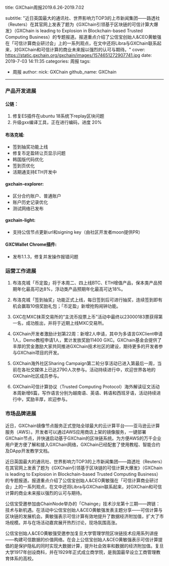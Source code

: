 title: GXChain周报2019.6.26-2019.7.02

subtitle: "近日英国最大的通讯社、世界影响力TOP3的上市新闻集团——路透社（Reuters）在其官网上发表了题为《GXChain引领基于区块链的可信计算大爆发》（GXChain is leading to Explosion in Blockchain-based Trusted Computing Business）的专题报道。报道重点介绍了公信宝创始人&CEO黄敏强在「可信计算商业研讨会」上的一系列观点，在文中还将Libra与GXChain联系起来，对GXChain和可信计算的商业未来报以强烈的认可与期待。"
cover: https://static.gxchain.org/gxchain/images/1574651272907741.jpg
date: 2019-7-03 14:11:35
categories: 周报
tags:
  - 周报
author:
    nick: GXChain
    github_name: GXChain
---

### 产品开发进展
#### 公链：
1. 修复ES插件在ubuntu 18系统下replay区块问题
2. 升级gxx编译工具，正在进行编码，进度 20%


#### 布洛克城:
- 签到抽奖功能上线
- 修复币定盈转让页显示问题
- 韩国版代码优化
- 签到页优化
- 活期通支持ETH开发中

#### gxchain-explorer:
- 区分合约账户、普通账户
- 账户历史记录优化
- 测试网络已发布

#### gxchain-light:
- 支持公信节点更新url和signing key（由社区开发者moon提供PR）

#### GXCWallet Chrome插件:
- 发布1.1.3，修复并发操作报错问题


### 运营工作进展
 
1.	布洛克城「币定盈」将于本周二、四上线BTC、ETH增值产品，保本类产品预期年化最高可达8%，浮动类产品预期年化最高可达18%。

2.	布洛克城「签到抽奖」功能正式上线，每日签到后可进行抽奖，连续签到即有机会赢取10倍奖励礼包；「币定盈」新增抢购闹钟功能。


3.	GXC在MXC抹茶交易所的“主流币投票上币”活动中最终以23000183票获得第一名，成功胜出，并将于近期上线MXC交易所。


4.	GXChain开发者激励计划第22周：新增2人申请，其中为多语言GXClient申请1人，Demo教程申请1人，累计发放奖励11400 GXC。GXChain基金会提供了丰厚的赏金激励大家共同推进GXChain技术社区的建设，期待更多的开发者参与GXChain项目的开发。

5.	GXChain海外社区Sharing Campaign第二轮分享活动已进入第最后一周，当前在各社交媒体上已达2790人次参与。活动持续进行中，欢迎世界各地的GXChain社区成员参与。

6.	GXChain可信计算协议（Trusted Computing Protocol）海外解读征文活动本周新增6篇，写作语言分别为越南语、英语、韩语和西班牙语，活动持续进行中，奖励丰厚，欢迎参与。




### 市场品牌进展

近日，GXChain镜像节点服务正式登陆全球最大的云计算平台——亚马逊云计算服务（AWS）。开发者可以通过AWS应用商店上架的镜像服务，一键部署GXChain节点，并快速启动基于GXChain的区块链系统。为方便AWS的万千企业用户更方便了解和接入GXChain网络，GXChain已经配套了使用教程、智能合约及DApp开发教学文档。

近日英国最大的通讯社、世界影响力TOP3的上市新闻集团——路透社（Reuters）在其官网上发表了题为《GXChain引领基于区块链的可信计算大爆发》（GXChain is leading to Explosion in Blockchain-based Trusted Computing Business）的专题报道。报道重点介绍了公信宝创始人&CEO黄敏强在「可信计算商业研讨会」上的一系列观点，在文中还将Libra与GXChain联系起来，对GXChain和可信计算的商业未来报以强烈的认可与期待。

公信宝受邀参加由ChainNode举办的「Chainge」技术沙龙第十三期——跨链：技术与新机遇。在活动中公信宝创始人&CEO黄敏强发表主题分享——可信计算与区块链的发展机会。黄敏强表示可信计算有效地提升了数据经济附加值，扩大了市场规模。并与在场活动嘉宾展开热烈讨论，现场氛围高涨。


公信宝创始人&CEO黄敏强受邀参加复旦大学管理学院区块链技术应用系列讲座——构建可信数据的价值网络。在会上公信宝创始人&CEO黄敏强表示可信计算提倡的是保护隐私的同时实现大数据计算，提升社会效率和数据的经济附加值。复旦大学1917年创设商科，并在1929年正式成立商学院，是我国最早设立工商管理教育体系的高校。
